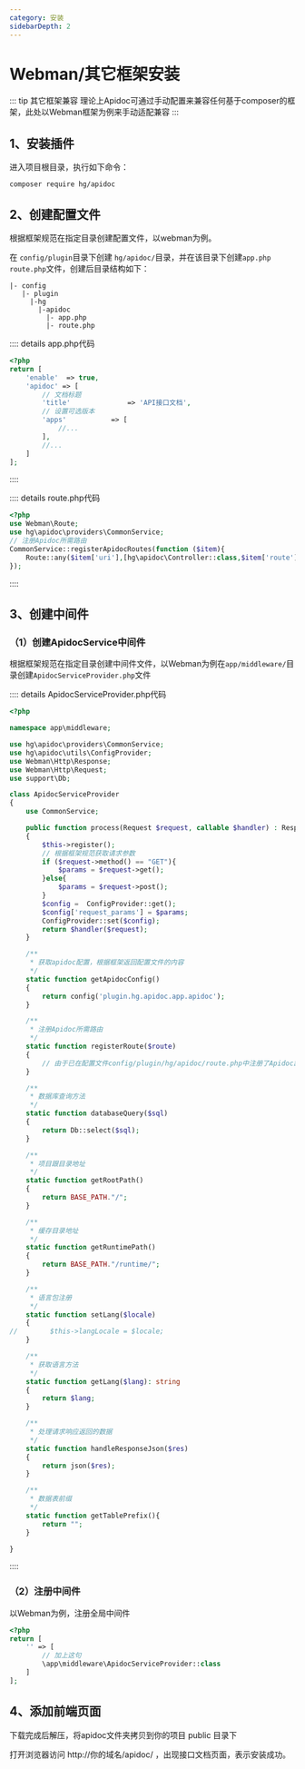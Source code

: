 ```yaml
---
category: 安装
sidebarDepth: 2
---
```


<script setup lang="ts">
import DownloadFe from "@DownloadFe";
</script>


# Webman/其它框架安装

::: tip 其它框架兼容
理论上Apidoc可通过手动配置来兼容任何基于composer的框架，此处以Webman框架为例来手动适配兼容
:::



## 1、安装插件
进入项目根目录，执行如下命令：
```
composer require hg/apidoc
```

## 2、创建配置文件
根据框架规范在指定目录创建配置文件，以webman为例。

在 `config/plugin`目录下创建 `hg/apidoc/`目录，并在该目录下创建`app.php` `route.php`文件，创建后目录结构如下：
```
|- config
   |- plugin
     |-hg
       |-apidoc
         |- app.php
         |- route.php
```

:::: details app.php代码
```php
<?php
return [
    'enable'  => true,
    'apidoc' => [
        // 文档标题
        'title'              => 'API接口文档',
        // 设置可选版本
        'apps'           => [
            //...
        ],
        //...
    ]
];
```
::::

:::: details route.php代码
```php
<?php
use Webman\Route;
use hg\apidoc\providers\CommonService;
// 注册Apidoc所需路由
CommonService::registerApidocRoutes(function ($item){
    Route::any($item['uri'],[hg\apidoc\Controller::class,$item['route']]);
});
```
::::


## 3、创建中间件

### （1）创建ApidocService中间件
根据框架规范在指定目录创建中间件文件，以Webman为例在`app/middleware/`目录创建`ApidocServiceProvider.php`文件

:::: details ApidocServiceProvider.php代码
```php
<?php

namespace app\middleware;

use hg\apidoc\providers\CommonService;
use hg\apidoc\utils\ConfigProvider;
use Webman\Http\Response;
use Webman\Http\Request;
use support\Db;

class ApidocServiceProvider
{
    use CommonService;

    public function process(Request $request, callable $handler) : Response
    {
        $this->register();
        // 根据框架规范获取请求参数
        if ($request->method() == "GET"){
            $params = $request->get();
        }else{
            $params = $request->post();
        }
        $config =  ConfigProvider::get();
        $config['request_params'] = $params;
        ConfigProvider::set($config);
        return $handler($request);
    }

    /**
     * 获取apidoc配置，根据框架返回配置文件的内容
     */
    static function getApidocConfig()
    {
        return config('plugin.hg.apidoc.app.apidoc');
    }

    /**
     * 注册Apidoc所需路由
     */
    static function registerRoute($route)
    {
        // 由于已在配置文件config/plugin/hg/apidoc/route.php中注册了Apidoc路由，此处无需再实现
    }

    /**
     * 数据库查询方法
     */
    static function databaseQuery($sql)
    {
        return Db::select($sql);
    }

    /**
     * 项目跟目录地址
     */
    static function getRootPath()
    {
        return BASE_PATH."/";
    }

    /**
     * 缓存目录地址
     */
    static function getRuntimePath()
    {
        return BASE_PATH."/runtime/";
    }

    /**
     * 语言包注册
     */
    static function setLang($locale)
    {
//        $this->langLocale = $locale;
    }

    /**
     * 获取语言方法
     */
    static function getLang($lang): string
    {
        return $lang;
    }

    /**
     * 处理请求响应返回的数据
     */
    static function handleResponseJson($res)
    {
        return json($res);
    }

    /**
     * 数据表前缀
     */
    static function getTablePrefix(){
        return "";
    }

}
```
::::

### （2）注册中间件
以Webman为例，注册全局中间件
```php
<?php
return [
    '' => [
        // 加上这句
        \app\middleware\ApidocServiceProvider::class
    ]
];
```

## 4、添加前端页面

<ClientOnly>
<DownloadFe ></DownloadFe>
</ClientOnly>


下载完成后解压，将apidoc文件夹拷贝到你的项目 public 目录下

打开浏览器访问   http://你的域名/apidoc/ ，出现接口文档页面，表示安装成功。

